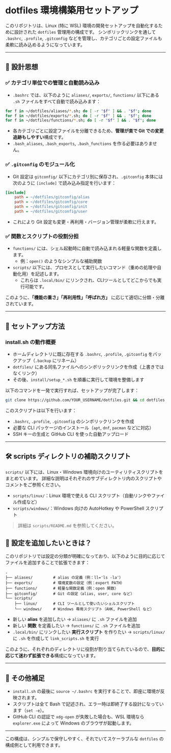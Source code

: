 # dotfiles 環境構築用セットアップ

このリポジトリは、Linux (特に WSL) 環境の開発セットアップを自動化するために設計された `dotfiles` 管理用の構成です。
シンボリックリンクを通して `.bashrc`, `.profile`, `.gitconfig` などを管理し、カテゴリごとの設定ファイルも柔軟に読み込めるようになっています。

---

## 📌 設計思想

### ✅ カテゴリ単位での管理と自動読み込み
- `.bashrc` では、以下のように `aliases/`, `exports/`, `functions/` 以下にある `.sh` ファイルをすべて自動で読み込みます：

```bash
for f in ~/dotfiles/aliases/*.sh; do [ -r "$f" ] && . "$f"; done
for f in ~/dotfiles/exports/*.sh; do [ -r "$f" ] && . "$f"; done
for f in ~/dotfiles/functions/*.sh; do [ -r "$f" ] && . "$f"; done
```

- 各カテゴリごとに設定ファイルを分離できるため、**管理が楽で Git での変更追跡もしやすい**構成です。
- `.bash_aliases`, `.bash_exports`, `.bash_functions` を作る必要はありません。

### ✅ `.gitconfig` のモジュール化
- Git 設定は `gitconfig/` 以下にカテゴリ別に保存され、`.gitconfig` 本体には次のように `[include]` で読み込み指定を行います：

```ini
[include]
    path = ~/dotfiles/gitconfig/alias
    path = ~/dotfiles/gitconfig/core
    path = ~/dotfiles/gitconfig/init
    path = ~/dotfiles/gitconfig/user
```

- これにより Git 設定も変更・再利用・バージョン管理が柔軟に行えます。

### ✅ 関数とスクリプトの役割分担
- `functions/` には、シェル起動時に自動で読み込まれる軽量な関数を定義します。
  - 例：`open()` のようなシンプルな補助関数
- `scripts/` 以下には、プロセスとして実行したいコマンド（重めの処理や自動化用）を記述します。
  - これらは `.local/bin/` にリンクされ、CLIツールとしてどこからでも実行可能です。

このように、**「機能の重さ」「再利用性」「呼ばれ方」** に応じて適切に分類・分離されています。

---

## 🚀 セットアップ方法

### install.sh の動作概要

- ホームディレクトリに既に存在する `.bashrc`, `.profile`, `.gitconfig` をバックアップ（`.backup` にリネーム）
- `dotfiles/` にある同名ファイルへのシンボリックリンクを作成（上書きではなくリンク）
- その後、`install/setup_*.sh` を順番に実行して環境を整備します

以下のコマンドを一発で実行すれば、セットアップが完了します：

```bash
git clone https://github.com/YOUR_USERNAME/dotfiles.git && cd dotfiles && bash install.sh
```

このスクリプトは以下を行います：
- `.bashrc`, `.profile`, `.gitconfig` のシンボリックリンクを作成
- 必要な CLI パッケージのインストール（`apt`, `dnf`, `pacman` などに対応）
- SSH キーの生成と GitHub CLI を使った自動アップロード

---

## 🛠 scripts ディレクトリの補助スクリプト

`scripts/` 以下には、Linux・Windows 環境向けのユーティリティスクリプトをまとめています。
詳細な説明はそれぞれのサブディレクトリ内のスクリプトやコメントをご参照ください。

- `scripts/linux/`：Linux 環境で使える CLI スクリプト（自動リンクやファイル作成など）
- `scripts/windows/`：Windows 向けの AutoHotkey や PowerShell スクリプト

> 詳細は `scripts/README.md` を参照してください。

## 🔧 設定を追加したいときは？

このリポジトリでは設定の分類が明確になっており、以下のように目的に応じてファイルを追加することで拡張できます：

```
.
├── aliases/         # alias の定義（例：ll='ls -la'）
├── exports/         # 環境変数の設定（例：export PATH）
├── functions/       # 軽量な関数定義（例：open 関数）
├── gitconfig/       # Git の設定（alias, user, core など）
└── scripts/
    ├── linux/       # CLI ツールとして使いたいシェルスクリプト
    └── windows/     # Windows 専用スクリプト（AHK, PowerShell など）
```

- 新しい **alias** を追加したい → `aliases/` に `.sh` ファイルを追加
- 新しい **関数** を定義したい → `functions/` に `.sh` ファイルを追加
- `.local/bin/` にリンクしたい **実行スクリプト** を作りたい → `scripts/linux/` に `.sh` を作成して `link_scripts.sh` を実行

このように、それぞれのディレクトリに役割が割り当てられているので、**目的に応じて迷わず拡張できる**構成になっています。

---

## 🧠 その他補足

- `install.sh` の最後に `source ~/.bashrc` を実行することで、即座に環境が反映されます。
- スクリプトは全て Bash で記述され、エラー時は即終了する設計になっています（`set -e`）。
- GitHub CLI の認証で `xdg-open` が失敗した場合も、WSL 環境なら `explorer.exe` によって Windows のブラウザが起動します。

---

この構成は、シンプルで保守しやすく、それでいてスケーラブルな `dotfiles` の構成例として利用できます。

